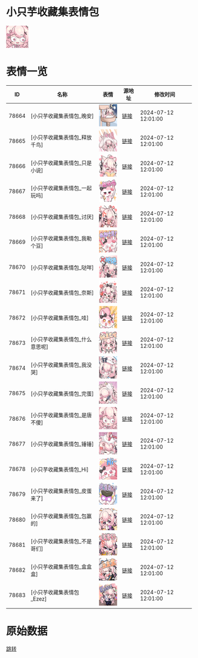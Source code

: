 # 小只芋收藏集表情包

<img src="./cover.png" height="60" alt="cover" />

# 表情一览

|ID|名称|表情|源地址|修改时间|
|----|----|----|----|----|
|78664|[小只芋收藏集表情包_晚安]|<img src="./pic/078664_%5B小只芋收藏集表情包_晚安%5D.png" height="60" alt="晚安"/>|[链接](https://i0.hdslb.com/bfs/garb/fcb821ff8cb0d1368ccd15beba9c7defa415d838.png)|2024-07-12 12:01:00|
|78665|[小只芋收藏集表情包_释放千鸟]|<img src="./pic/078665_%5B小只芋收藏集表情包_释放千鸟%5D.png" height="60" alt="释放千鸟"/>|[链接](https://i0.hdslb.com/bfs/garb/6b75ad236f91f51870cd402dc142a326e4c0455f.png)|2024-07-12 12:01:00|
|78666|[小只芋收藏集表情包_只是小说]|<img src="./pic/078666_%5B小只芋收藏集表情包_只是小说%5D.png" height="60" alt="只是小说"/>|[链接](https://i0.hdslb.com/bfs/garb/e484680595714de3534719c4fe5fd5c5fc3aa08b.png)|2024-07-12 12:01:00|
|78667|[小只芋收藏集表情包_一起玩吗]|<img src="./pic/078667_%5B小只芋收藏集表情包_一起玩吗%5D.png" height="60" alt="一起玩吗"/>|[链接](https://i0.hdslb.com/bfs/garb/0bc9d0e50b5ad9afe2616052cb806bba627b04be.png)|2024-07-12 12:01:00|
|78668|[小只芋收藏集表情包_讨厌]|<img src="./pic/078668_%5B小只芋收藏集表情包_讨厌%5D.png" height="60" alt="讨厌"/>|[链接](https://i0.hdslb.com/bfs/garb/36a3208df6c262505294f908a5a87d60dc38642c.png)|2024-07-12 12:01:00|
|78669|[小只芋收藏集表情包_我勒个豆]|<img src="./pic/078669_%5B小只芋收藏集表情包_我勒个豆%5D.png" height="60" alt="我勒个豆"/>|[链接](https://i0.hdslb.com/bfs/garb/ddd5502244776865aa9d644eaa7cd4504bf788ac.png)|2024-07-12 12:01:00|
|78670|[小只芋收藏集表情包_哒咩]|<img src="./pic/078670_%5B小只芋收藏集表情包_哒咩%5D.png" height="60" alt="哒咩"/>|[链接](https://i0.hdslb.com/bfs/garb/bdefb02dc0f83b38596f9f25d36f03a68566852b.png)|2024-07-12 12:01:00|
|78671|[小只芋收藏集表情包_奈斯]|<img src="./pic/078671_%5B小只芋收藏集表情包_奈斯%5D.png" height="60" alt="奈斯"/>|[链接](https://i0.hdslb.com/bfs/garb/3c359758560397e0d67c41ba62dedec09304ee84.png)|2024-07-12 12:01:00|
|78672|[小只芋收藏集表情包_哇]|<img src="./pic/078672_%5B小只芋收藏集表情包_哇%5D.png" height="60" alt="哇"/>|[链接](https://i0.hdslb.com/bfs/garb/05b96d3d00ddcac7d567092fd70fb8819b5d01fc.png)|2024-07-12 12:01:00|
|78673|[小只芋收藏集表情包_什么意思呢]|<img src="./pic/078673_%5B小只芋收藏集表情包_什么意思呢%5D.png" height="60" alt="什么意思呢"/>|[链接](https://i0.hdslb.com/bfs/garb/e4fab6b1f8c45eb9b41cf13186af803104c2b669.png)|2024-07-12 12:01:00|
|78674|[小只芋收藏集表情包_我没哭]|<img src="./pic/078674_%5B小只芋收藏集表情包_我没哭%5D.png" height="60" alt="我没哭"/>|[链接](https://i0.hdslb.com/bfs/garb/1b531334629f869c3a5936d61aa8926e63138ead.png)|2024-07-12 12:01:00|
|78675|[小只芋收藏集表情包_完蛋]|<img src="./pic/078675_%5B小只芋收藏集表情包_完蛋%5D.png" height="60" alt="完蛋"/>|[链接](https://i0.hdslb.com/bfs/garb/7f69fea8dd1ac9608662c192b17541ad08489e23.png)|2024-07-12 12:01:00|
|78676|[小只芋收藏集表情包_是唐不傻]|<img src="./pic/078676_%5B小只芋收藏集表情包_是唐不傻%5D.png" height="60" alt="是唐不傻"/>|[链接](https://i0.hdslb.com/bfs/garb/2257dfdc922dab2519b8702cf71b7ac4d058a431.png)|2024-07-12 12:01:00|
|78677|[小只芋收藏集表情包_锤锤]|<img src="./pic/078677_%5B小只芋收藏集表情包_锤锤%5D.png" height="60" alt="锤锤"/>|[链接](https://i0.hdslb.com/bfs/garb/e13ba4816279a8d037e8c23059aba8ca07e247d9.png)|2024-07-12 12:01:00|
|78678|[小只芋收藏集表情包_Hi]|<img src="./pic/078678_%5B小只芋收藏集表情包_Hi%5D.png" height="60" alt="Hi"/>|[链接](https://i0.hdslb.com/bfs/garb/d77a1b817656cd4365afac173bd92dc87787bbc8.png)|2024-07-12 12:01:00|
|78679|[小只芋收藏集表情包_皮蛋来了]|<img src="./pic/078679_%5B小只芋收藏集表情包_皮蛋来了%5D.png" height="60" alt="皮蛋来了"/>|[链接](https://i0.hdslb.com/bfs/garb/36f6a878e7466b7046b9498c574577ed98db6351.png)|2024-07-12 12:01:00|
|78680|[小只芋收藏集表情包_包赢的]|<img src="./pic/078680_%5B小只芋收藏集表情包_包赢的%5D.png" height="60" alt="包赢的"/>|[链接](https://i0.hdslb.com/bfs/garb/f715c9c2a1c0b9c52b9e2c82e35430f7b05a24b1.png)|2024-07-12 12:01:00|
|78681|[小只芋收藏集表情包_不是哥们]|<img src="./pic/078681_%5B小只芋收藏集表情包_不是哥们%5D.png" height="60" alt="不是哥们"/>|[链接](https://i0.hdslb.com/bfs/garb/949d43a9ec0886882f30cd891f3c0c28fbfac1b1.png)|2024-07-12 12:01:00|
|78682|[小只芋收藏集表情包_盒盒盒]|<img src="./pic/078682_%5B小只芋收藏集表情包_盒盒盒%5D.png" height="60" alt="盒盒盒"/>|[链接](https://i0.hdslb.com/bfs/garb/2851e4543025d4336aef971ba4587f9028234e94.png)|2024-07-12 12:01:00|
|78683|[小只芋收藏集表情包_Ezez]|<img src="./pic/078683_%5B小只芋收藏集表情包_Ezez%5D.png" height="60" alt="Ezez"/>|[链接](https://i0.hdslb.com/bfs/garb/c14169e298f81defe0432c7fac2e275b36f0dafd.png)|2024-07-12 12:01:00|

# 原始数据

[跳转](./raw.json)

